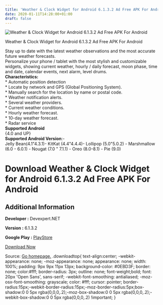 ```yaml
---
title: 'Weather & Clock Widget for Android 6.1.3.2 Ad Free APK For Android'
date: 2020-01-11T14:28:00+01:00
draft: false
---
```


![Weather & Clock Widget for Android 6.1.3.2 Ad Free APK For Android](https://i1.wp.com/apkhome.net/wp-content/uploads/2020/01/Weather-Clock-Widget-for-Android-6.1.3.2-Ad-Free.png "Weather & Clock Widget for Android 6.1.3.2 Ad Free APK For Android")

  

Weather & Clock Widget for Android 6.1.3.2 Ad Free APK For Android

Stay up to date with the latest weather observations and the most accurate future weather forecasts.  
Personalize your phone / tablet with the most stylish and customizable widgets, showing current weather, hourly / daily forecast, moon phase, time and date, calendar events, next alarm, level drums.  
**Characteristics:**  
\* Automatic position detection  
\* Locate by network and GPS (Global Positioning System).  
\* Manually search for the location by name or postal code.  
\* Weather notification alerts.  
\* Several weather providers.  
\* Current weather conditions.  
\* Hourly weather forecast.  
\* 10-day weather forecast.  
\* Radar service  
**Supported Android**  
{4.0 and UP}  
**Supported Android Version**:-  
Jelly Bean(4.1"4.3.1)- KitKat (4.4"4.4.4)- Lollipop (5.0"5.0.2) - Marshmallow (6.0 - 6.0.1) - Nougat (7.0 " 7.1.1) - Oreo (8.0-8.1) - Pie (9.0)

Download Weather & Clock Widget for Android 6.1.3.2 Ad Free APK For Android
===========================================================================

Additional Information
----------------------

**Developer :** Devexpert.NET

**Version :** 6.1.3.2

**Google Play :** [PlayStore](https://play.google.com/store/apps/details?id=com.devexpert.weather&hl=en)

  

[Download Now](https://store4app.co/post/weather-amp-clock-widget-for-android-6-1-3-2-ad-free-apk-for-android_1578749064)

  
Source: [Go homepage.](https://store4app.co/post/weather-amp-clock-widget-for-android-6-1-3-2-ad-free-apk-for-android_1578749064) .downloadtop{ text-align:center; -webkit-appearance: none; -moz-appearance: none; appearance: none; width: 100%; padding: 9px 9px 11px 13px; background-color: #0EBD3F; border: none; color:#fff; border-radius: 3px; outline: none; font-weight;bold; font: 20px 'Open Sans', sans-serif; -webkit-font-smoothing: antialiased; -moz-osx-font-smoothing: grayscale; color: #fff; cursor: pointer; border-radius:15px;-webkit-border-radius:15px;-moz-border-radius:5px;box-shadow:0 0 5px rgba(0,0,0,.2);-moz-box-shadow:0 0 5px rgba(0,0,0,.2);-webkit-box-shadow:0 0 5px rgba(0,0,0,.2) !important; }